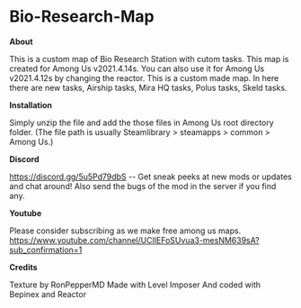 # Bio-Research-Map
**About**

This is a custom map of Bio Research Station with cutom tasks. This map is created for Among Us v2021.4.14s. You can also use it for Among Us v2021.4.12s by changing the reactor. This is a custom made map. In here there are new tasks, Airship tasks, Mira HQ tasks, Polus tasks, Skeld tasks.



**Installation**

Simply unzip the file and add the those files in Among Us root directory folder. (The file path is usually Steamlibrary > steamapps > common > Among Us.)



**Discord**

https://discord.gg/5u5Pd79dbS -- Get sneak peeks at new mods or updates and chat around!
Also send the bugs of the mod in the server if you find any.



**Youtube**

Please consider subscribing as we make free among us maps.
https://www.youtube.com/channel/UClIEFoSUvua3-mesNM639sA?sub_confirmation=1


**Credits**

Texture by RonPepperMD
Made with Level Imposer And coded with Bepinex and Reactor
